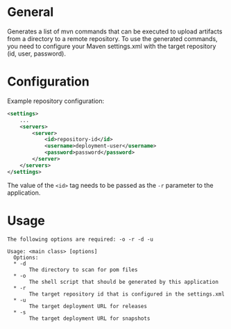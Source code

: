 # General
Generates a list of mvn commands that can be executed to upload artifacts from a directory to a
remote repository. To use the generated commands, you need to configure your Maven settings.xml with
the target repository (id, user, password).

# Configuration
Example repository configuration:
```xml
<settings>
    ...
    <servers>
        <server>
            <id>repository-id</id>
            <username>deployment-user</username>
            <password>password</password>
        </server>
    </servers>
</settings>

```

The value of the `<id>` tag needs to be passed as the `-r` parameter to the application.

# Usage
```
The following options are required: -o -r -d -u

Usage: <main class> [options]
  Options:
  * -d
       The directory to scan for pom files
  * -o
       The shell script that should be generated by this application
  * -r
       The target repository id that is configured in the settings.xml
  * -u
       The target deployment URL for releases
  * -s
       The target deployment URL for snapshots

```

